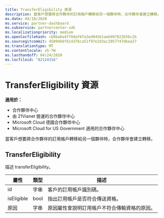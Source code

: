 ```yaml
---
title: TransferEligibility 資源
description: 當客戶想要將合作夥伴的訂用帳戶轉移給另一個夥伴時，合作夥伴會建立轉移。
ms.date: 04/10/2020
ms.service: partner-dashboard
ms.subservice: partnercenter-sdk
ms.localizationpriority: medium
ms.openlocfilehash: cb0ba6a4ff0daf6fa3ed04561aeb997822b5bc2b
ms.sourcegitcommit: 45094b6fb1437bca51f97e193ac2957747dbea27
ms.translationtype: MT
ms.contentlocale: zh-TW
ms.lasthandoff: 04/24/2020
ms.locfileid: "82124316"
---
```

# <a name="transfereligibility-resources"></a>TransferEligibility 資源

**適用於：**

- 合作夥伴中心
- 由 21Vianet 營運的合作夥伴中心
- Microsoft Cloud 德國合作夥伴中心
- Microsoft Cloud for US Government 適用的合作夥伴中心

當客戶想要將合作夥伴的訂用帳戶轉移給另一個夥伴時，合作夥伴會建立轉移。

## <a name="transfereligibility"></a>TransferEligibility

描述 transferEligibility。

| 屬性              | 類型             | 描述                                                                              |
|-----------------------|------------------|------------------------------------------------------------------------------------------|
| id                    | 字串           | 客戶的訂用帳戶識別碼。                                                  |
| isEligible            | bool             | 指出訂用帳戶是否符合傳送資格。                         |
| 原因                | 字串           | 原因屬性會說明訂用帳戶不符合傳輸資格的原因。 |